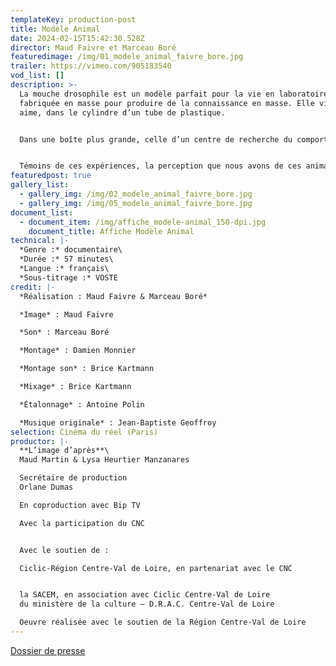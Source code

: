 ```yaml
---
templateKey: production-post
title: Modèle Animal
date: 2024-02-15T15:42:30.528Z
director: Maud Faivre et Marceau Boré
featuredimage: /img/01_modele_animal_faivre_bore.jpg
trailer: https://vimeo.com/905183540
vod_list: []
description: >-
  La mouche drosophile est un modèle parfait pour la vie en laboratoire,
  fabriquée en masse pour produire de la connaissance en masse. Elle vit, meurt,
  aime, dans le cylindre d’un tube de plastique.


  Dans une boîte plus grande, celle d’un centre de recherche du comportement animal, des humains produisent des expériences étonnantes avec ces insectes.


  Témoins de ces expériences, la perception que nous avons de ces animaux familiers est petit à petit transformée.
featuredpost: true
gallery_list:
  - gallery_img: /img/02_modele_animal_faivre_bore.jpg
  - gallery_img: /img/05_modele_animal_faivre_bore.jpg
document_list:
  - document_item: /img/affiche_modele-animal_150-dpi.jpg
    document_title: Affiche Modèle Animal
technical: |-
  *Genre :* documentaire\
  *Durée :* 57 minutes\
  *Langue :* français\
  *Sous-titrage :* VOSTE
credit: |-
  *Réalisation : Maud Faivre & Marceau Boré*

  *Image* : Maud Faivre

  *Son* : Marceau Boré

  *Montage* : Damien Monnier

  *Montage son* : Brice Kartmann

  *Mixage* : Brice Kartmann

  *Étalonnage* : Antoine Polin

  *Musique originale* : Jean-Baptiste Geoffroy
selection: Cinéma du réel (Paris)
productor: |-
  **L’image d’après**\
  Maud Martin & Lysa Heurtier Manzanares

  Secrétaire de production
  Orlane Dumas

  En coproduction avec Bip TV

  Avec la participation du CNC


  Avec le soutien de :

  Ciclic-Région Centre-Val de Loire, en partenariat avec le CNC


  la SACEM, en association avec Ciclic Centre-Val de Loire
  du ministère de la culture – D.R.A.C. Centre-Val de Loire

  Oeuvre réalisée avec le soutien de la Région Centre-Val de Loire
---
```

[Dossier de presse](https://gofile.me/5ieuy/9aOXl7ejc)